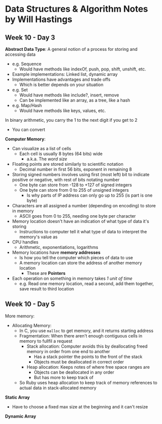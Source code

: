 # Data Structures & Algorithm Notes by Will Hastings

## Week 10 - Day 3

**Abstract Data Type**: A general notion of a process for storing and accessing data
- e.g. Sequence
    + Would have methods like indexOf, push, pop, shift, unshift, etc.
- Example implementations: Linked list, dynamic array
- Implementations have advantages and trade offs
    + Which is better depends on your situation
- e.g. Set
    + Would have methods like include?, insert, remove
    + Can be implemented like an array, as a tree, like a hash
- e.g. Map/Hash
    + Would have methods like keys, values, etc.

In binary arithmetic, you carry the 1 to the next digit if you get to 2
- You can convert 

**Computer Memory**:
- Can visualize as a list of cells
    + Each cell is usually 8 bytes (64 bits) wide
        * a.k.a. The *word size*
- Floating points are stored similarly to scientific notation
    + Decimal number in first 56 bits, exponent in remaining 8
- Storing signed numbers involves using first (most left) bit to indicate positive or negative, with rest of bits notating number
    + One byte can store from -128 to +127 of signed integers
    + One byte can store from 0 to 255 of unsigned integers
        * Is why parts of IP address can only go up to 255 (is part is one byte)
- Characters are all assigned a number (depending on encoding) to store in memory
    + ASCII goes from 0 to 255, needing one byte per character
- Memory location doesn't have an indication of what type of data it's storing
    + Instructions to computer tell it what type of data to interpret the memory's value as
- CPU handles
    + Arithmetic, exponentiations, logarithms
- Memory locations have **memory addresses**
    + Is how you tell the computer which pieces of data to use
    + A memory location can store the address of another memory location
        * These are **Pointers**
- Each operation on something in memory takes *1 unit of time*
    + e.g. Read one memory location, read a second, add them together, save result to third location

## Week 10 - Day 5

More memory:
- Allocating Memory:
    + In C, you use `malloc` to get memory, and it returns starting address
    + Fragmentation: When there aren't enough contiguous cells in memory to fullfil a request
        * Stack allocation: Computer avoids this by deallocating freed memory in order from one end to another
            - Has a stack pointer the points to the front of the stack
            - Objects must be deallocated in correct order
        * Heap allocation: Keeps notes of where free space ranges are
            - Objects can be deallocated in any order
            - But has more to keep track of
    + So Ruby uses heap allocation to keep track of memory references to actual data in stack-allocated memory

**Static Array**
- Have to choose a fixed max size at the beginning and it can't resize

**Dynamic Array** 

